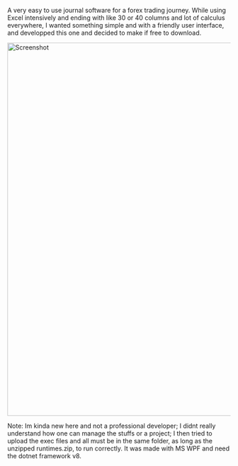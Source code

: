 A very easy to use journal software for a forex trading journey.
While using Excel intensively and ending with like 30 or 40 columns and lot of calculus everywhere, I wanted something simple and with a friendly user interface, and developped this one and decided to make if free to download.

<img width="1478" height="843" alt="Screenshot" src="https://github.com/user-attachments/assets/c2ccc871-b927-4cbc-834f-aae51cf2154c" />

Note: Im kinda new here and not a professional developer; I didnt really understand how one can manage the stuffs or a project; I then tried to upload the exec files and all must be in the same folder, as long as the unzipped runtimes.zip, to run correctly. It was made with MS WPF and need the dotnet framework v8.
